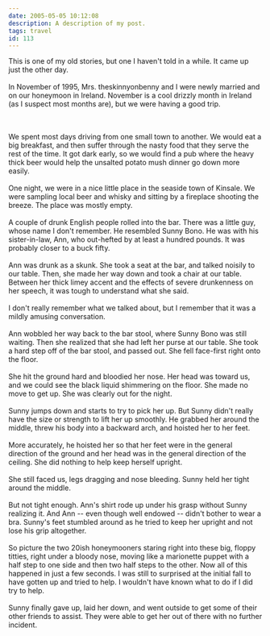 ```yaml
---
date: 2005-05-05 10:12:08
description: A description of my post.
tags: travel
id: 113
---
```

This is one of my old stories, but one I haven't told in a while.  It came up just the other day.<br />
<br />
In November of 1995, Mrs. theskinnyonbenny and I were newly married and on our honeymoon in Ireland.  November is a cool drizzly month in Ireland (as I suspect most months are), but we were having a good trip. 
<!--more--><br /><br />We spent most days driving from one small town to another.  We would eat a big breakfast, and then suffer through the nasty food that they serve the rest of the time.  It got dark early, so we would find a pub where the heavy thick beer would help the unsalted potato mush dinner go down more easily.<br />
<br />
One night, we were in a nice little place in the seaside town of Kinsale.  We were sampling local beer and whisky and sitting by a fireplace shooting the breeze.  The place was mostly empty.<br />
<br />
A couple of drunk English people rolled into the bar.  There was a little guy, whose name I don't remember.  He resembled Sunny Bono.  He was with his sister-in-law, Ann, who out-hefted by at least a hundred pounds.  It was probably closer to a buck fifty.<br />
<br />
Ann was drunk as a skunk.  She took a seat at the bar, and talked noisily to our table.  Then, she made her way down and took a chair at our table.  Between her thick limey accent and the effects of severe drunkenness on her speech, it was tough to understand what she said.<br />
<br />
I don't really remember what we talked about, but I remember that it was a mildly amusing conversation.<br />
<br />
Ann wobbled her way back to the bar stool, where Sunny Bono was still waiting.  Then she realized that she had left her purse at our table.  She took a hard step off of the bar stool, and passed out.  She fell face-first right onto the floor.<br />
<br />
She hit the ground hard and bloodied her nose.  Her head was toward us, and we could see the black liquid shimmering on the floor.  She made no move to get up.  She was clearly out for the night.<br />
<br />
Sunny jumps down and starts to try to pick her up.  But Sunny didn't really have the size or strength to lift her up smoothly.  He grabbed her around the middle, threw his body into a backward arch, and hoisted her to her feet.  <br />
<br />
More accurately, he hoisted her so that her feet were in the general direction of the ground and her head was in the general direction of the ceiling.  She did nothing to help keep herself upright.<br />
<br />
She still faced us, legs dragging and nose bleeding.  Sunny held her tight around the middle.<br />
<br />
But not tight enough.  Ann's shirt rode up under his grasp without Sunny realizing it.  And Ann -- even though well endowed -- didn't bother to wear a bra. Sunny's feet stumbled around as he tried to keep her upright and not lose his grip altogether. <br />
<br />
So picture the two 20ish honeymooners staring right into these big, floppy titties, right under a bloody nose, moving like a marionette puppet with a half step to one side and then two half steps to the other.  Now all of this happened in just a few seconds.  I was still to surprised at the initial fall to have gotten up and tried to help.  I wouldn't have known what to do if I did try to help.<br />
<br />
Sunny finally gave up, laid her down, and went outside to get some of their other friends to assist.  They were able to get her out of there with no further incident.
